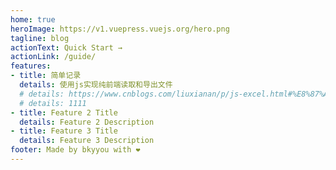 ```yaml
---
home: true
heroImage: https://v1.vuepress.vuejs.org/hero.png
tagline: blog
actionText: Quick Start →
actionLink: /guide/
features:
- title: 简单记录
  details: 使用js实现纯前端读取和导出文件
  # details: https://www.cnblogs.com/liuxianan/p/js-excel.html#%E8%87%AA%E5%B7%B1%E6%89%8B%E5%86%99%E4%BB%A3%E7%A0%81%E7%94%9F%E6%88%90
  # details: 1111
- title: Feature 2 Title
  details: Feature 2 Description
- title: Feature 3 Title
  details: Feature 3 Description
footer: Made by bkyyou with ❤️
---
```

